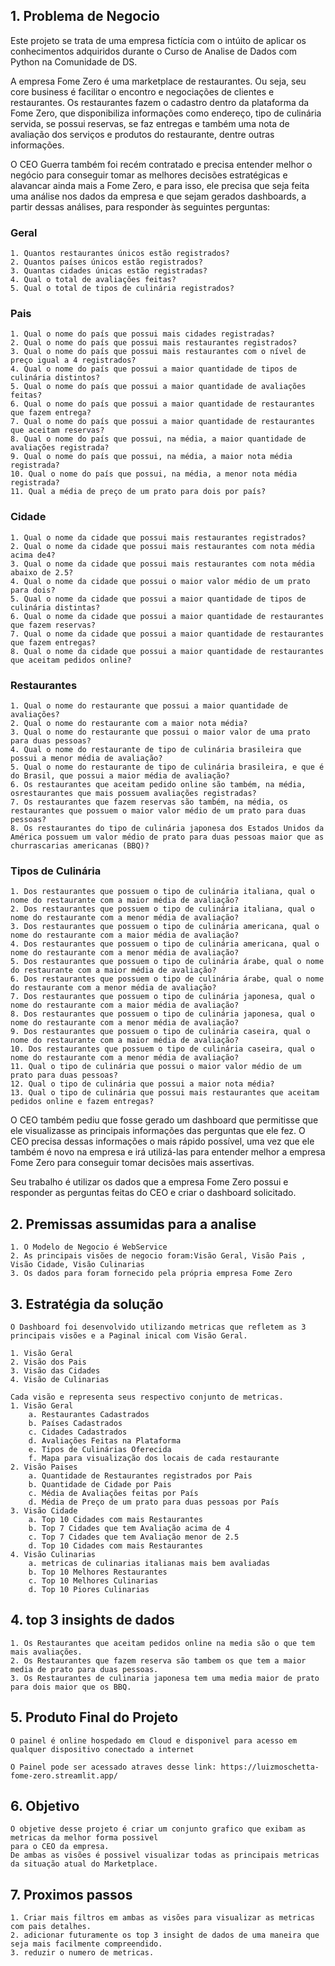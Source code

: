 ## 1. Problema de Negocio

Este projeto se trata de uma empresa fictícia com o intúito de aplicar os conhecimentos adquiridos durante o Curso de Analise de Dados com Python na Comunidade de DS. 

A empresa Fome Zero é uma marketplace de restaurantes. Ou seja, seu core business é facilitar o encontro e negociações de clientes e restaurantes. Os restaurantes fazem o cadastro dentro da plataforma da Fome Zero, que disponibiliza informações como endereço, tipo de culinária servida, se possui reservas, se faz entregas e também uma nota de avaliação dos serviços e produtos do restaurante, dentre outras informações.

O CEO Guerra também foi recém contratado e precisa entender melhor o negócio para conseguir tomar as melhores decisões estratégicas e alavancar ainda mais a Fome Zero, e para isso, ele precisa que seja feita uma análise nos dados da empresa e que sejam gerados dashboards, a partir dessas análises, para responder às seguintes perguntas:

### Geral
    1. Quantos restaurantes únicos estão registrados?
    2. Quantos países únicos estão registrados?
    3. Quantas cidades únicas estão registradas?
    4. Qual o total de avaliações feitas?
    5. Qual o total de tipos de culinária registrados?

### Pais
    1. Qual o nome do país que possui mais cidades registradas?
    2. Qual o nome do país que possui mais restaurantes registrados?
    3. Qual o nome do país que possui mais restaurantes com o nível de preço igual a 4 registrados?
    4. Qual o nome do país que possui a maior quantidade de tipos de culinária distintos?
    5. Qual o nome do país que possui a maior quantidade de avaliações feitas?
    6. Qual o nome do país que possui a maior quantidade de restaurantes que fazem entrega?
    7. Qual o nome do país que possui a maior quantidade de restaurantes que aceitam reservas?
    8. Qual o nome do país que possui, na média, a maior quantidade de avaliações registrada?
    9. Qual o nome do país que possui, na média, a maior nota média registrada?
    10. Qual o nome do país que possui, na média, a menor nota média registrada?
    11. Qual a média de preço de um prato para dois por país?

### Cidade
    1. Qual o nome da cidade que possui mais restaurantes registrados?
    2. Qual o nome da cidade que possui mais restaurantes com nota média acima de4?
    3. Qual o nome da cidade que possui mais restaurantes com nota média abaixo de 2.5?
    4. Qual o nome da cidade que possui o maior valor médio de um prato para dois?
    5. Qual o nome da cidade que possui a maior quantidade de tipos de culinária distintas?
    6. Qual o nome da cidade que possui a maior quantidade de restaurantes que fazem reservas?
    7. Qual o nome da cidade que possui a maior quantidade de restaurantes que fazem entregas?
    8. Qual o nome da cidade que possui a maior quantidade de restaurantes que aceitam pedidos online?

### Restaurantes
    1. Qual o nome do restaurante que possui a maior quantidade de avaliações?
    2. Qual o nome do restaurante com a maior nota média?
    3. Qual o nome do restaurante que possui o maior valor de uma prato para duas pessoas?
    4. Qual o nome do restaurante de tipo de culinária brasileira que possui a menor média de avaliação?
    5. Qual o nome do restaurante de tipo de culinária brasileira, e que é do Brasil, que possui a maior média de avaliação?
    6. Os restaurantes que aceitam pedido online são também, na média, osrestaurantes que mais possuem avaliações registradas?
    7. Os restaurantes que fazem reservas são também, na média, os restaurantes que possuem o maior valor médio de um prato para duas pessoas?
    8. Os restaurantes do tipo de culinária japonesa dos Estados Unidos da América possuem um valor médio de prato para duas pessoas maior que as churrascarias americanas (BBQ)?

### Tipos de Culinária
    1. Dos restaurantes que possuem o tipo de culinária italiana, qual o nome do restaurante com a maior média de avaliação?
    2. Dos restaurantes que possuem o tipo de culinária italiana, qual o nome do restaurante com a menor média de avaliação?
    3. Dos restaurantes que possuem o tipo de culinária americana, qual o nome do restaurante com a maior média de avaliação?
    4. Dos restaurantes que possuem o tipo de culinária americana, qual o nome do restaurante com a menor média de avaliação?
    5. Dos restaurantes que possuem o tipo de culinária árabe, qual o nome do restaurante com a maior média de avaliação?
    6. Dos restaurantes que possuem o tipo de culinária árabe, qual o nome do restaurante com a menor média de avaliação?
    7. Dos restaurantes que possuem o tipo de culinária japonesa, qual o nome do restaurante com a maior média de avaliação?
    8. Dos restaurantes que possuem o tipo de culinária japonesa, qual o nome do restaurante com a menor média de avaliação?
    9. Dos restaurantes que possuem o tipo de culinária caseira, qual o nome do restaurante com a maior média de avaliação?
    10. Dos restaurantes que possuem o tipo de culinária caseira, qual o nome do restaurante com a menor média de avaliação?
    11. Qual o tipo de culinária que possui o maior valor médio de um prato para duas pessoas?
    12. Qual o tipo de culinária que possui a maior nota média?
    13. Qual o tipo de culinária que possui mais restaurantes que aceitam pedidos online e fazem entregas?

O CEO também pediu que fosse gerado um dashboard que permitisse que ele visualizasse as principais informações das perguntas que ele fez. O CEO precisa dessas informações o mais rápido possível, uma vez que ele também é novo na empresa e irá utilizá-las para entender melhor a empresa Fome Zero para conseguir tomar decisões mais assertivas.

Seu trabalho é utilizar os dados que a empresa Fome Zero possui e responder as perguntas feitas do CEO e criar o dashboard solicitado.

## 2. Premissas assumidas para a analise
	1. O Modelo de Negocio é WebService
	2. As principais visões de negocio foram:Visão Geral, Visão Pais , Visão Cidade, Visão Culinarias
	3. Os dados para foram fornecido pela própria empresa Fome Zero

## 3. Estratégia da solução
	O Dashboard foi desenvolvido utilizando metricas que refletem as 3 principais visões e a Paginal inical com Visão Geral.

	1. Visão Geral
	2. Visão dos Pais
	3. Visão das Cidades
	4. Visão de Culinarias
	
	Cada visão e representa seus respectivo conjunto de metricas.
	1. Visão Geral
		a. Restaurantes Cadastrados
		b. Países Cadastrados
		c. Cidades Cadastrados
		d. Avaliações Feitas na Plataforma
		e. Tipos de Culinárias Oferecida
		f. Mapa para visualização dos locais de cada restaurante
	2. Visão Paises
		a. Quantidade de Restaurantes registrados por Pais
		b. Quantidade de Cidade por Pais
		c. Média de Avaliações feitas por País
		d. Média de Preço de um prato para duas pessoas por País
	3. Visão Cidade
		a. Top 10 Cidades com mais Restaurantes
		b. Top 7 Cidades que tem Avaliação acima de 4
		c. Top 7 Cidades que tem Avaliação menor de 2.5
		d. Top 10 Cidades com mais Restaurantes
	4. Visão Culinarias
		a. metricas de culinarias italianas mais bem avaliadas
		b. Top 10 Melhores Restaurantes
		c. Top 10 Melhores Culinarias
		d. Top 10 Piores Culinarias

## 4. top 3 insights de dados
	1. Os Restaurantes que aceitam pedidos online na media são o que tem mais avaliações.
	2. Os Restaurantes que fazem reserva são tambem os que tem a maior media de prato para duas pessoas.
	3. Os Restaurantes de culinaria japonesa tem uma media maior de prato para dois maior que os BBQ.

## 5. Produto Final do Projeto
	O painel é online hospedado em Cloud e disponivel para acesso em qualquer dispositivo conectado a internet
	
	O Painel pode ser acessado atraves desse link: https://luizmoschetta-fome-zero.streamlit.app/

## 6. Objetivo
	O objetive desse projeto é criar um conjunto grafico que exibam as metricas da melhor forma possivel
	para o CEO da empresa.
	De ambas as visões é possivel visualizar todas as principais metricas da situação atual do Marketplace.

## 7. Proximos passos
	1. Criar mais filtros em ambas as visões para visualizar as metricas com pais detalhes.
	2. adicionar futuramente os top 3 insight de dados de uma maneira que seja mais facilmente compreendido.
	3. reduzir o numero de metricas.
